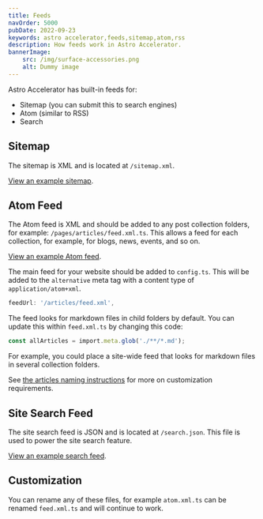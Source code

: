```yaml
---
title: Feeds
navOrder: 5000
pubDate: 2022-09-23
keywords: astro accelerator,feeds,sitemap,atom,rss
description: How feeds work in Astro Accelerator.
bannerImage:
    src: /img/surface-accessories.png
    alt: Dummy image
---
```


Astro Accelerator has built-in feeds for:

- Sitemap (you can submit this to search engines)
- Atom (similar to RSS)
- Search

## Sitemap

The sitemap is XML and is located at `/sitemap.xml`.

[View an example sitemap](/sitemap.xml).

## Atom Feed

The Atom feed is XML and should be added to any post collection folders, for example: `/pages/articles/feed.xml.ts`. This allows a feed for each collection, for example, for blogs, news, events, and so on.

[View an example Atom feed](/articles/feed.xml).

The main feed for your website should be added to `config.ts`. This will be added to the `alternative` meta tag with a content type of `application/atom+xml`.

```typescript
feedUrl: '/articles/feed.xml',
```

The feed looks for markdown files in child folders by default. You can update this within `feed.xml.ts` by changing this code:

```typescript
const allArticles = import.meta.glob('./**/*.md');
```

For example, you could place a site-wide feed that looks for markdown files in several collection folders.

See [the articles naming instructions](/features/posts/#using-different-article-names) for more on customization requirements.

## Site Search Feed

The site search feed is JSON and is located at `/search.json`. This file is used to power the site search feature.

[View an example search feed](/search.json).

## Customization

You can rename any of these files, for example `atom.xml.ts` can be renamed `feed.xml.ts` and will continue to work.
